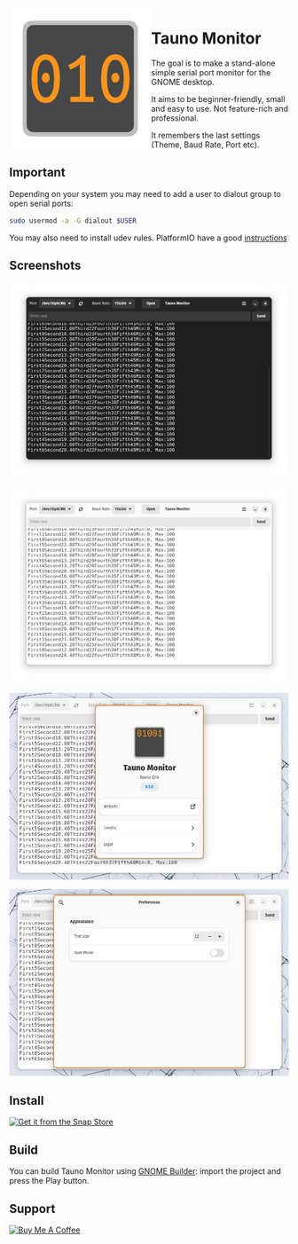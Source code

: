 <img src="https://raw.githubusercontent.com/taunoe/tauno-monitor/main/data/icons/hicolor/scalable/apps/art.taunoerik.tauno-monitor.svg" align="left">

# Tauno Monitor

The goal is to make a stand-alone simple serial port monitor for the GNOME desktop.

It aims to be beginner-friendly, small and easy to use. Not feature-rich and professional.

It remembers the last settings (Theme, Baud Rate, Port etc).

## Important

Depending on your system you may need to add a user to dialout group to open serial ports:

```bash
sudo usermod -a -G dialout $USER
```

You may also need to install udev rules. PlatformIO have a good [instructions](https://docs.platformio.org/en/latest/core/installation/udev-rules.html)

## Screenshots

![Dark mode](data/screenshots/dark.png)

![Light mode](data/screenshots/light.png)

![About window](data/screenshots/about.png)

![Preferences window](data/screenshots/pref.png)

## Install

[![Get it from the Snap Store](https://snapcraft.io/static/images/badges/en/snap-store-black.svg)](https://snapcraft.io/tauno-monitor)

## Build

You can build Tauno Monitor using [GNOME Builder](https://flathub.org/et/apps/org.gnome.Builder): import the project and press the Play button.

## Support

<a href="https://www.buymeacoffee.com/taunoerik" target="_blank"><img src="https://cdn.buymeacoffee.com/buttons/v2/default-yellow.png" alt="Buy Me A Coffee" style="height: 60px !important;width: 217px !important;" ></a>

